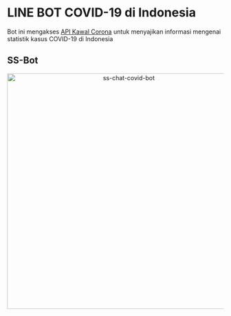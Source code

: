 # LINE BOT COVID-19 di Indonesia

Bot ini mengakses [API Kawal Corona](https://kawalcorona.com/api/) untuk menyajikan informasi mengenai statistik kasus COVID-19 di Indonesia

## SS-Bot

<p align="center">
  <a href="https://ibb.co/SXdQfND"><img src="https://i.ibb.co/5WnYKTX/ss-chat-covid-bot.jpg" alt="ss-chat-covid-bot" height="550" border="0"></a>
</p>
